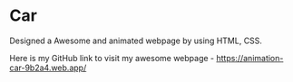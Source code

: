 # Car
Designed a Awesome and animated webpage by using HTML, CSS.

Here is my GitHub link to visit my awesome webpage - https://animation-car-9b2a4.web.app/
